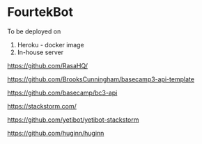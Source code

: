 # FourtekBot


To be deployed on

1. Heroku - docker image
2. In-house server

https://github.com/RasaHQ/

https://github.com/BrooksCunningham/basecamp3-api-template

https://github.com/basecamp/bc3-api

https://stackstorm.com/

https://github.com/yetibot/yetibot-stackstorm

https://github.com/huginn/huginn

